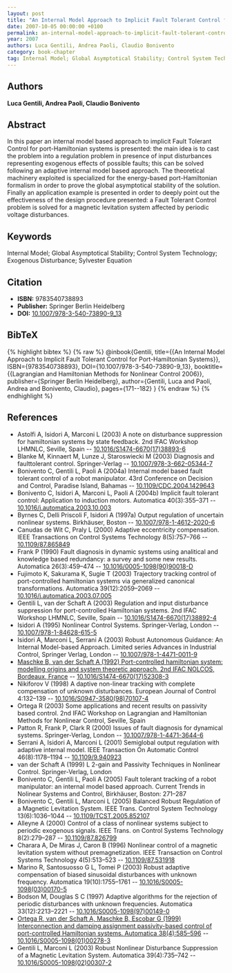 ```yaml
---
layout: post
title: "An Internal Model Approach to Implicit Fault Tolerant Control for Port-Hamiltonian Systems"
date: 2007-10-05 00:00:00 +0100
permalink: an-internal-model-approach-to-implicit-fault-tolerant-control-for-port-hamiltonian-systems
year: 2007
authors: Luca Gentili, Andrea Paoli, Claudio Bonivento
category: book-chapter
tag: Internal Model; Global Asymptotical Stability; Control System Technology; Exogenous Disturbance; Sylvester Equation
---
```

 
## Authors
**Luca Gentili, Andrea Paoli, Claudio Bonivento**
 
## Abstract
In this paper an internal model based approach to implicit Fault Tolerant Control for port-Hamiltonian systems is presented: the main idea is to cast the problem into a regulation problem in presence of input disturbances representing exogenous effects of possible faults; this can be solved following an adaptive internal model based approach. The theoretical machinery exploited is specialized for the energy-based port-Hamiltonian formalism in order to prove the global asymptotical stability of the solution. Finally an application example is presented in order to deeply point out the effectiveness of the design procedure presented: a Fault Tolerant Control problem is solved for a magnetic levitation system affected by periodic voltage disturbances.
 
## Keywords
Internal Model; Global Asymptotical Stability; Control System Technology; Exogenous Disturbance; Sylvester Equation
 
## Citation
- **ISBN:** 9783540738893
- **Publisher:** Springer Berlin Heidelberg
- **DOI:** [10.1007/978-3-540-73890-9_13](https://doi.org/10.1007/978-3-540-73890-9_13)
 
## BibTeX
{% highlight bibtex %}
{% raw %}
@inbook{Gentili,
  title={{An Internal Model Approach to Implicit Fault Tolerant Control for Port-Hamiltonian Systems}},
  ISBN={9783540738893},
  DOI={10.1007/978-3-540-73890-9_13},
  booktitle={{Lagrangian and Hamiltonian Methods for Nonlinear Control 2006}},
  publisher={Springer Berlin Heidelberg},
  author={Gentili, Luca and Paoli, Andrea and Bonivento, Claudio},
  pages={171--182}
}
{% endraw %}
{% endhighlight %}
 
## References
- Astolfi A, Isidori A, Marconi L (2003) A note on disturbance suppression for hamiltonian systems by state feedback. 2nd IFAC Workshop LHMNLC, Seville, Spain -- [10.1016/S1474-6670(17)38893-6](https://doi.org/10.1016/S1474-6670(17)38893-6)
- Blanke M, Kinnaert M, Lunze J, Staroswiecki M (2003) Diagnosis and faulttolerant control. Springer-Verlag -- [10.1007/978-3-662-05344-7](https://doi.org/10.1007/978-3-662-05344-7)
- Bonivento C, Gentili L, Paoli A (2004a) Internal model based fault tolerant control of a robot manipulator. 43rd Conference on Decision and Control, Paradise Island, Bahamas -- [10.1109/CDC.2004.1429643](https://doi.org/10.1109/CDC.2004.1429643)
- Bonivento C, Isidori A, Marconi L, Paoli A (2004b) Implicit fault tolerant control: Application to induction motors. Automatica 40(3):355–371 -- [10.1016/j.automatica.2003.10.003](https://doi.org/10.1016/j.automatica.2003.10.003)
- Byrnes C, Delli Priscoli F, Isidori A (1997a) Output regulation of uncertain nonlinear systems. Birkhäuser, Boston -- [10.1007/978-1-4612-2020-6](https://doi.org/10.1007/978-1-4612-2020-6)
- Canudas de Wit C, Praly L (2000) Adaptive eccentricity compensation. IEEE Transactions on Control Systems Technology 8(5):757–766 -- [10.1109/87.865849](https://doi.org/10.1109/87.865849)
- Frank P (1990) Fault diagnosis in dynamic systems using analitical and knowledge based redundancy: a survey and some new results. Automatica 26(3):459–474 -- [10.1016/0005-1098(90)90018-D](https://doi.org/10.1016/0005-1098(90)90018-D)
- Fujimoto K, Sakurama K, Sugie T (2003) Trajectory tracking control of port-controlled hamiltonian systems via generalized canonical transformations. Automatica 39(12):2059–2069 -- [10.1016/j.automatica.2003.07.005](https://doi.org/10.1016/j.automatica.2003.07.005)
- Gentili L, van der Schaft A (2003) Regulation and input disturbance suppression for port-controlled Hamiltonian systems. 2nd IFAC Workshop LHMNLC, Seville, Spain -- [10.1016/S1474-6670(17)38892-4](https://doi.org/10.1016/S1474-6670(17)38892-4)
- Isidori A (1995) Nonlinear Control Systems. Springer-Verlag, London -- [10.1007/978-1-84628-615-5](https://doi.org/10.1007/978-1-84628-615-5)
- Isidori A, Marconi L, Serrani A (2003) Robust Autonomous Guidance: An Internal Model-based Approach. Limited series Advances in Industrial Control, Springer Verlag, London -- [10.1007/978-1-4471-0011-9](https://doi.org/10.1007/978-1-4471-0011-9)
- [Maschke B, van der Schaft A (1992) Port-controlled hamiltonian system: modelling origins and system theoretic approach. 2nd IFAC NOLCOS, Bordeaux, France](port-controlled-hamiltonian-systems-modelling-origins-and-systemtheoretic-properties-92) -- [10.1016/S1474-6670(17)52308-3](https://doi.org/10.1016/S1474-6670(17)52308-3)
- Nikiforov V (1998) A daptive non-linear tracking with complete compensation of unknown disturbances. European Journal of Control 4:132–139 -- [10.1016/S0947-3580(98)70107-4](https://doi.org/10.1016/S0947-3580(98)70107-4)
- Ortega R (2003) Some applications and recent results on passivity based control. 2nd IFAC Workshop on Lagrangian and Hamiltonian Methods for Nonlinear Control, Seville, Spain
- Patton R, Frank P, Clark R (2000) Issues of fault diagnosis for dynamical systems. Springer-Verlag, London -- [10.1007/978-1-4471-3644-6](https://doi.org/10.1007/978-1-4471-3644-6)
- Serrani A, Isidori A, Marconi L (2001) Semiglobal output regulation with adaptive internal model. IEEE Transaction On Automatic Control 46(8):1178–1194 -- [10.1109/9.940923](https://doi.org/10.1109/9.940923)
- van der Schaft A (1999) L 2-gain and Passivity Techniques in Nonlinear Control. Springer-Verlag, London
- Bonivento C, Gentili L, Paoli A (2005) Fault tolerant tracking of a robot manipulator: an internal model based approach. Current Trends in Nolinear Systems and Control, Birkhäuser, Boston: 271–287
- Bonivento C, Gentili L, Marconi L (2005) Balanced Robust Regulation of a Magnetic Levitation System. IEEE Trans. Control System Technology 13(6):1036–1044 -- [10.1109/TCST.2005.852107](https://doi.org/10.1109/TCST.2005.852107)
- Alleyne A (2000) Control of a class of nonlinear systems subject to periodic exogenous signals. IEEE Trans. on Control Systems Technology 8(2):279–287 -- [10.1109/87.826799](https://doi.org/10.1109/87.826799)
- Charara A, De Miras J, Caron B (1996) Nonlinear control of a magnetic levitation system without premagnetization. IEEE Transaction on Control Systems Technology 4(5):513–523 -- [10.1109/87.531918](https://doi.org/10.1109/87.531918)
- Marino R, Santosuosso G L, Tomei P (2003) Robust adaptive compensation of biased sinusoidal disturbances with unknown frequency. Automatica 19(10):1755–1761 -- [10.1016/S0005-1098(03)00170-5](https://doi.org/10.1016/S0005-1098(03)00170-5)
- Bodson M, Douglas S C (1997) Adaptive algorithms for the rejection of periodic disturbances with unknown frequencies. Automatica 33(12):2213–2221 -- [10.1016/S0005-1098(97)00149-0](https://doi.org/10.1016/S0005-1098(97)00149-0)
- [Ortega R, van der Schaft A, Maschke B, Escobar G (1999) Interconnection and damping assignment passivity-based control of port-controlled Hamiltonian systems. Automatica 38(4):585–596](interconnection-and-damping-assignment-passivity-based-control-of-port-controlled-hamiltonian-systems) -- [10.1016/S0005-1098(01)00278-3](https://doi.org/10.1016/S0005-1098(01)00278-3)
- Gentili L, Marconi L (2003) Robust Nonlinear Disturbance Suppression of a Magnetic Levitation System. Automatica 39(4):735–742 -- [10.1016/S0005-1098(02)00307-2](https://doi.org/10.1016/S0005-1098(02)00307-2)

